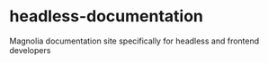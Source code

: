 # headless-documentation
Magnolia documentation site specifically for headless and frontend developers
